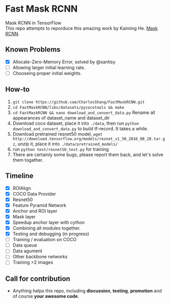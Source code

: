 # Fast Mask RCNN
Mask RCNN in TensorFlow  
This repo attempts to reporduce this amazing work by Kaiming He.
[Mask RCNN](https://arxiv.org/abs/1703.06870).

## Known Problems
- [x] Allocate-Zero-Memory Error, solved by @santisy
- [ ] Allowing larger initial learning rate. 
- [ ] Chooseing proper initial weights.
## How-to
1. `git clone https://github.com/CharlesShang/FastMaskRCNN.git`
2. `cd FastMaskRCNN/libs/datasets/pycocotools && make`
3. `cd FastMaskRCNN && nano download_and_convert_data.py`
    Rename all appearances of dataset_name and dataset_dir
4. Download coco dataset, place it into `./data`, then run `python download_and_convert_data.py` to build tf-record. It takes a while.
5. Download pretrained resnet50 model, `wget http://download.tensorflow.org/models/resnet_v1_50_2016_08_28.tar.gz`, unzip it, place it into `./data/pretrained_models/`
6. run `python test/resnet50_test.py` for training 
7. There are certainly some bugs, please report them back, and let's solve them togather.
## Timeline
- [x] ROIAlign
- [x] COCO Data Provider
- [x] Resnet50
- [x] Feature Pyramid Network
- [x] Anchor and ROI layer
- [x] Mask layer
- [x] Speedup anchor layer with cython
- [x] Combining all modules together. 
- [x] Testing and debugging (in progress)
- [ ] Training / evaluation on COCO
- [ ] Data queue
- [ ] Data agument
- [ ] Other backbone networks
- [ ] Training >2 images

## Call for contribution
- Anything helps this repo, including **discussion**, **testing**, **promotion** and of course **your awesome code**. 
